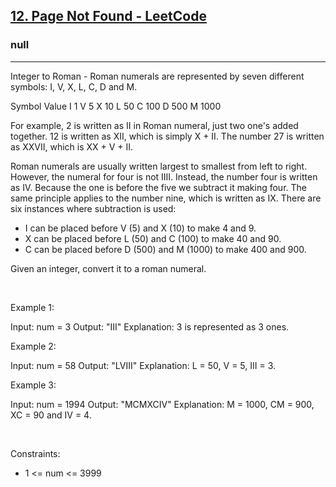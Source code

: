 <h2><a href="https://leetcode.com/problems/integer-to-roman/">12. Page Not Found - LeetCode</a></h2><h3>null</h3><hr>Integer to Roman - Roman numerals are represented by seven different symbols: I, V, X, L, C, D and M.


Symbol       Value
I             1
V             5
X             10
L             50
C             100
D             500
M             1000

For example, 2 is written as II in Roman numeral, just two one's added together. 12 is written as XII, which is simply X + II. The number 27 is written as XXVII, which is XX + V + II.

Roman numerals are usually written largest to smallest from left to right. However, the numeral for four is not IIII. Instead, the number four is written as IV. Because the one is before the five we subtract it making four. The same principle applies to the number nine, which is written as IX. There are six instances where subtraction is used:

 * I can be placed before V (5) and X (10) to make 4 and 9. 
 * X can be placed before L (50) and C (100) to make 40 and 90. 
 * C can be placed before D (500) and M (1000) to make 400 and 900.

Given an integer, convert it to a roman numeral.

 

Example 1:


Input: num = 3
Output: "III"
Explanation: 3 is represented as 3 ones.


Example 2:


Input: num = 58
Output: "LVIII"
Explanation: L = 50, V = 5, III = 3.


Example 3:


Input: num = 1994
Output: "MCMXCIV"
Explanation: M = 1000, CM = 900, XC = 90 and IV = 4.


 

Constraints:

 * 1 <= num <= 3999